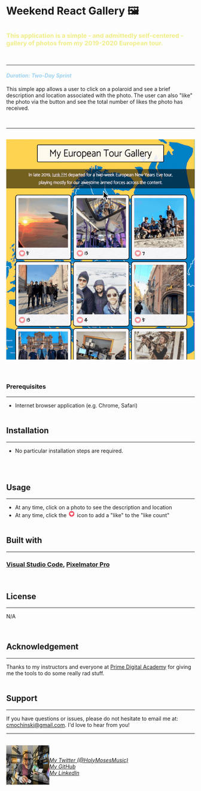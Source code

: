 # <b>Weekend React Gallery  🖼️ </b><p> 

### <b><span style="color:#F0ED86">This application is a simple - and admittedly self-centered - gallery of photos from my 2019-2020 European tour.</b>
<br />

---

#### <span style="color: #9ED2F0">_Duration: Two-Day Sprint_</span><br />

<p> This simple app allows a user to click on a polaroid and see a brief description and location associated with the photo. The user can also "like" the photo via the button and see the total number of likes the photo has received.</p>

<br />

---

![gif during use](./README-visuals/galleryInUse.gif)
---

<br />

### Prerequisites
---
- Internet browser application (e.g. Chrome, Safari)
<br /> <br />

## Installation
---
- No particular installation steps are required.
<br />
<br />

## Usage
---

- At any time, click on a photo to see the description and location
- At any time, click the <img src="./README-visuals/loveButton.png" alt="mo" style="width:20px;"> icon to add a "like" to the "like count"
<br /><br />

## Built with
---
### [Visual Studio Code](https://code.visualstudio.com/), [Pixelmator Pro](https://www.pixelmator.com/pro/)
<br />

## License
---
N/A

<br/>

## Acknowledgement
---
Thanks to my instructors and everyone at [Prime Digital Academy](www.primeacademy.io) for giving me the tools to do some really rad stuff. 
<br /><br />

## Support
---
If you have questions or issues, please do not hesitate to email me at: [cmochinski@gmail.com](mailto:cmochinski@gmail.com). I'd love to hear from you!

---
<br />

<img align="left" src="./README-visuals/readme-signature-pic.png" alt="mo" style="width:115px;">
<br />


_[My Twitter (@HolyMosesMusic)](https://twitter.com/holymosesmusic)_ <br />
_[My GitHub](https://github.com/chrismochinski)_ <br />
_[My LinkedIn](https://www.linkedin.com/in/chrismochinski/)_ 
